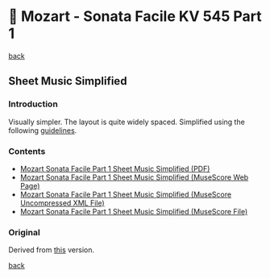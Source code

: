 🎵 Mozart - Sonata Facile KV 545 Part 1
========================================

[back](../README.md)

Sheet Music Simplified
----------------------

### Introduction

Visually simpler. The layout is quite widely spaced. Simplified using the following [guidelines](https://jjvanzon.github.io/Piano-Playing-Docs/methods/sheet-music-simplification.html).

### Contents

- [Mozart Sonata Facile Part 1 Sheet Music Simplified (PDF)](mozart-sonata-facile-part-1-sheet-music-simplified.pdf)
- <a href="https://musescore.com/user/42589871/scores/7737641" target="_blank" rel="noopener noreferrer">Mozart Sonata Facile Part 1 Sheet Music Simplified (MuseScore Web Page)</a>
- [Mozart Sonata Facile Part 1 Sheet Music Simplified (MuseScore Uncompressed XML File)](mozart-sonata-facile-part-1-sheet-music-simplified.mscx)
- [Mozart Sonata Facile Part 1 Sheet Music Simplified (MuseScore File)](mozart-sonata-facile-part-1-sheet-music-simplified.mscz)

### Original

Derived from [this](https://jjvanzon.github.io/Piano-Playing-Docs/mozart-sonata-facile-part-1/sheet-music/README.html) version.

[back](../README.md)

